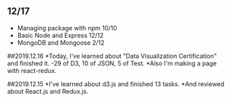 ## 12/17

* Managing package with npm 10/10
* Basic Node and Express 12/12
* MongoDB and Mongoose 2/12

##2019.12.16
*Today, I've learned about "Data Visualization Certification" and finished it.
-29 of D3, 10 of JSON, 5 of Test.
*Also I'm making a page with react-redux.

##2019.12.15
*I've learned about d3.js and finished 13 tasks.
*And reviewed about React.js and Redux.js.
